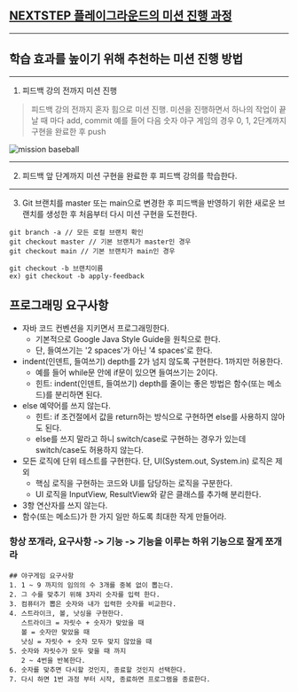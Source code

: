 ## [NEXTSTEP 플레이그라운드의 미션 진행 과정](https://github.com/next-step/nextstep-docs/blob/master/playground/README.md)

---
## 학습 효과를 높이기 위해 추천하는 미션 진행 방법

---
1. 피드백 강의 전까지 미션 진행 
> 피드백 강의 전까지 혼자 힘으로 미션 진행. 미션을 진행하면서 하나의 작업이 끝날 때 마다 add, commit
> 예를 들어 다음 숫자 야구 게임의 경우 0, 1, 2단계까지 구현을 완료한 후 push

![mission baseball](https://raw.githubusercontent.com/next-step/nextstep-docs/master/playground/images/mission_baseball.png)

---
2. 피드백 앞 단계까지 미션 구현을 완료한 후 피드백 강의를 학습한다.

---
3. Git 브랜치를 master 또는 main으로 변경한 후 피드백을 반영하기 위한 새로운 브랜치를 생성한 후 처음부터 다시 미션 구현을 도전한다.

```
git branch -a // 모든 로컬 브랜치 확인
git checkout master // 기본 브랜치가 master인 경우
git checkout main // 기본 브랜치가 main인 경우

git checkout -b 브랜치이름
ex) git checkout -b apply-feedback
```    
## 프로그래밍 요구사항
* 자바 코드 컨벤션을 지키면서 프로그래밍한다.    
   * 기본적으로 Google Java Style Guide을 원칙으로 한다.     
   * 단, 들여쓰기는 '2 spaces'가 아닌 '4 spaces'로 한다.           
* indent(인덴트, 들여쓰기) depth를 2가 넘지 않도록 구현한다. 1까지만 허용한다.       
   * 예를 들어 while문 안에 if문이 있으면 들여쓰기는 2이다.       
   * 힌트: indent(인덴트, 들여쓰기) depth를 줄이는 좋은 방법은 함수(또는 메소드)를 분리하면 된다.       
* else 예약어를 쓰지 않는다.       
   * 힌트: if 조건절에서 값을 return하는 방식으로 구현하면 else를 사용하지 않아도 된다.       
   * else를 쓰지 말라고 하니 switch/case로 구현하는 경우가 있는데 switch/case도 허용하지 않는다.            
* 모든 로직에 단위 테스트를 구현한다. 단, UI(System.out, System.in) 로직은 제외     
   * 핵심 로직을 구현하는 코드와 UI를 담당하는 로직을 구분한다.      
   * UI 로직을 InputView, ResultView와 같은 클래스를 추가해 분리한다.      
* 3항 연산자를 쓰지 않는다.     
* 함수(또는 메소드)가 한 가지 일만 하도록 최대한 작게 만들어라.            
### 항상 쪼개라, 요구사항 -> 기능 -> 기능을 이루는 하위 기능으로 잘게 쪼개라    
```
## 야구게임 요구사항
1. 1 ~ 9 까지의 임의의 수 3개를 중복 없이 뽑는다.     
2. 그 수를 맞추기 위해 3자리 숫자를 입력 한다.      
3. 컴퓨터가 뽑은 숫자와 내가 입력한 숫자를 비교한다.     
4. 스트라이크, 볼, 낫싱을 구현한다.     
   스트라이크 = 자릿수 + 숫자가 맞았을 때       
   볼 = 숫자만 맞았을 때       
   낫싱 = 자릿수 + 숫자 모두 맞지 않았을 때     
5. 숫자와 자릿수가 모두 맞을 때 까지      
   2 ~ 4번을 반복한다.    
6. 숫자를 맞추면 다시할 것인지, 종료할 것인지 선택한다.      
7. 다시 하면 1번 과정 부터 시작, 종료하면 프로그램을 종료한다.     
